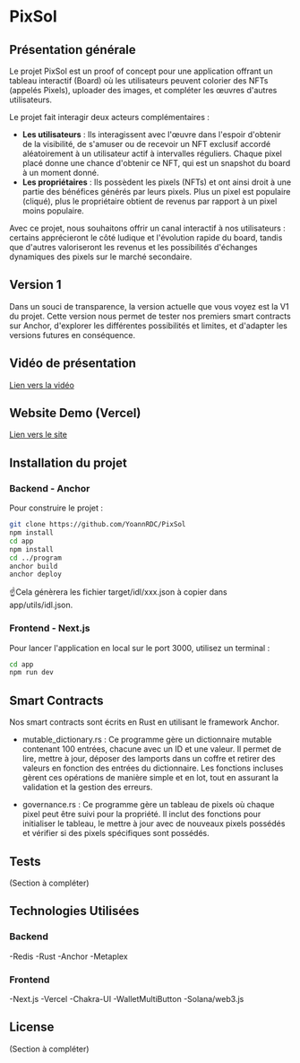 # PixSol

## Présentation générale

Le projet PixSol est un proof of concept pour une application offrant un tableau interactif (Board) où les utilisateurs peuvent colorier des NFTs (appelés Pixels), uploader des images, et compléter les œuvres d'autres utilisateurs.

Le projet fait interagir deux acteurs complémentaires :

- **Les utilisateurs** : Ils interagissent avec l'œuvre dans l'espoir d'obtenir de la visibilité, de s'amuser ou de recevoir un NFT exclusif accordé aléatoirement à un utilisateur actif à intervalles réguliers. Chaque pixel placé donne une chance d'obtenir ce NFT, qui est un snapshot du board à un moment donné.
- **Les propriétaires** : Ils possèdent les pixels (NFTs) et ont ainsi droit à une partie des bénéfices générés par leurs pixels. Plus un pixel est populaire (cliqué), plus le propriétaire obtient de revenus par rapport à un pixel moins populaire.

Avec ce projet, nous souhaitons offrir un canal interactif à nos utilisateurs : certains apprécieront le côté ludique et l'évolution rapide du board, tandis que d'autres valoriseront les revenus et les possibilités d'échanges dynamiques des pixels sur le marché secondaire.

## Version 1

Dans un souci de transparence, la version actuelle que vous voyez est la V1 du projet. Cette version nous permet de tester nos premiers smart contracts sur Anchor, d'explorer les différentes possibilités et limites, et d'adapter les versions futures en conséquence.

## Vidéo de présentation

[Lien vers la vidéo](http://loom.com/)

## Website Demo (Vercel)

[Lien vers le site](https://pix-sol-yoannrdc-yoanns-projects-e7a022b4.vercel.app)

## Installation du projet

### Backend - Anchor

Pour construire le projet :

```bash
git clone https://github.com/YoannRDC/PixSol
npm install
cd app
npm install
cd ../program
anchor build
anchor deploy

```

☝️Cela génèrera les fichier target/idl/xxx.json à copier dans app/utils/idl.json.

### Frontend - Next.js

Pour lancer l'application en local sur le port 3000, utilisez un terminal :

```bash
cd app
npm run dev

```

## Smart Contracts

Nos smart contracts sont écrits en Rust en utilisant le framework Anchor.

- mutable_dictionary.rs : Ce programme gère un dictionnaire mutable contenant 100 entrées, chacune avec un ID et une valeur. Il permet de lire, mettre à jour, déposer des lamports dans un coffre et retirer des valeurs en fonction des entrées du dictionnaire. Les fonctions incluses gèrent ces opérations de manière simple et en lot, tout en assurant la validation et la gestion des erreurs.

- governance.rs : Ce programme gère un tableau de pixels où chaque pixel peut être suivi pour la propriété. Il inclut des fonctions pour initialiser le tableau, le mettre à jour avec de nouveaux pixels possédés et vérifier si des pixels spécifiques sont possédés.

## Tests

(Section à compléter)

## Technologies Utilisées

### Backend

-Redis
-Rust
-Anchor
-Metaplex

### Frontend

-Next.js
-Vercel
-Chakra-UI
-WalletMultiButton
-Solana/web3.js

## License

(Section à compléter)
